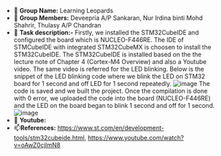 - 👋 **Group Name:** Learning Leopards 
- 👀 **Group Members:** Deveepria A/P Sankaran, Nur Irdina binti Mohd Shahrir, Thulasy A/P Chandran
- 🌱 **Task description:-** Firstly, we installed the STM32CubeIDE and configured the board which is NUCLEO-F446RE. The IDE of STMCubeIDE with integrated STM32CubeMX is choosen to install the STM32CubeIDE. The STM32CubeIDE is installed based on the the lecture note of Chapter 4 (Cortex-M4 Overview) and also a Youtube video. The same video is referred for the LED blinking. Below is the snippet of the LED blinking code where we blink the LED on STM32 board for 1 second and off LED for 1 second repeatedly.
![image](https://user-images.githubusercontent.com/92903308/203849748-11606ea6-f28d-4cfb-9570-1ce778689405.png)        The code is saved and we built the project. Once the compilation is done with 0 error, we uploaded the code into the board (NUCLEO-F446RE) and the LED on the board began to blink 1 second and off for 1 second.
![image](https://user-images.githubusercontent.com/92903308/203847882-590b8e42-fc1a-4f6e-81b2-97e29b498215.png)
- 💞️ **Youtube:** 
- 📫**References:** https://www.st.com/en/development-tools/stm32cubeide.html, https://www.youtube.com/watch?v=oAwZ0cjlmN8 
 
